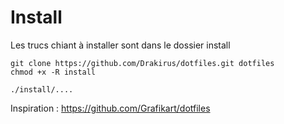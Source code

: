 # Install

Les trucs chiant à installer sont dans le dossier install

```
git clone https://github.com/Drakirus/dotfiles.git dotfiles
chmod +x -R install

./install/....
```

Inspiration : https://github.com/Grafikart/dotfiles
